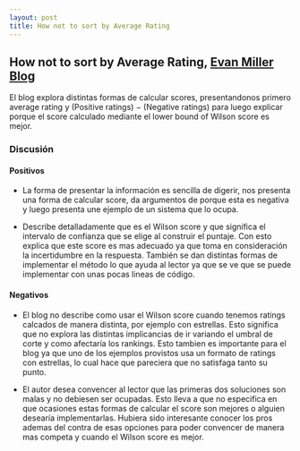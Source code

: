 ```yaml
---
layout: post
title: How not to sort by Average Rating
---
```


## How not to sort by Average Rating, [Evan Miller Blog](http://www.evanmiller.org/how-not-to-sort-by-average-rating.html)

El blog explora distintas formas de calcular scores, presentandonos primero average rating y (Positive ratings) − (Negative ratings) para luego explicar porque el score calculado mediante el lower bound of Wilson score es mejor.

### Discusión

#### Positivos

* La forma de presentar la información es sencilla de digerir, nos presenta una forma de calcular score, da argumentos de porque esta es negativa y luego presenta une ejemplo de un sistema que lo ocupa.

* Describe detalladamente que es el Wilson score y que significa el intervalo de confianza que se elige al construir el puntaje. Con esto explica que este score es mas adecuado ya que toma en consideración la incertidumbre en la respuesta. También se dan distintas formas de implementar el método lo que ayuda al lector ya que se ve que se puede implementar con unas pocas lineas de código.

#### Negativos

* El blog no describe como usar el Wilson score cuando tenemos ratings calcados de manera distinta, por ejemplo con estrellas. Esto significa que no explora las distintas implicancias de ir variando el umbral de corte y como afectaría los rankings. Esto tambien es importante para el blog ya que uno de los ejemplos provistos usa un formato de ratings con estrellas, lo cual hace que pareciera que no satisfaga tanto su punto.

* El autor desea convencer al lector que las primeras dos soluciones son malas y no debiesen ser ocupadas. Esto lleva a que no especifica en que ocasiones estas formas de calcular el score son mejores o alguien desearía implementarlas. Hubiera sido interesante conocer los pros ademas del contra de esas opciones para poder convencer de manera mas competa y cuando el Wilson score es mejor. 
